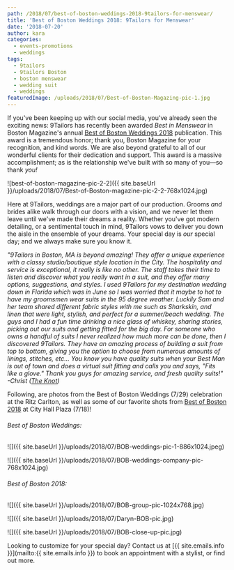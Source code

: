 ```yaml
---
path: /2018/07/best-of-boston-weddings-2018-9tailors-for-menswear/
title: 'Best of Boston Weddings 2018: 9Tailors for Menswear'
date: '2018-07-20'
author: kara
categories:
  - events-promotions
  - weddings
tags:
  - 9tailors
  - 9tailors Boston
  - boston menswear
  - wedding suit
  - weddings
featuredImage: /uploads/2018/07/Best-of-Boston-Magazing-pic-1.jpg
---
```

If you've been keeping up with our social media, you've already seen the exciting news: 9Tailors has recently been awarded _Best in Menswear_ in Boston Magazine's annual [Best of Boston Weddings 2018](https://www.bostonmagazine.com/weddings/2018/06/12/best-of-boston-weddings-2018/) publication. This award is a tremendous honor; thank you, Boston Magazine for your recognition, and kind words. We are also beyond grateful to all of our wonderful clients for their dedication and support. This award is a massive accomplishment; as is the relationship we've built with so many of you—so thank _you!_

![best-of-boston-magazine-pic-2-2]({{ site.baseUrl }}/uploads/2018/07/Best-of-Boston-magazine-pic-2-2-768x1024.jpg)

Here at 9Tailors, weddings are a major part of our production. Grooms _and_ brides alike walk through our doors with a vision, and we never let them leave until we've made their dreams a reality. Whether you've got modern detailing, or a sentimental touch in mind, 9Tailors vows to deliver you down the aisle in the ensemble of your dreams. Your special day is _our_ special day; and we always make sure you know it.

_"9Tailors in Boston, MA is beyond amazing! They offer a unique experience with a classy studio/boutique style location in the City. The hospitality and service is exceptional, it really is like no other. The staff takes their time to listen and discover what you really want in a suit, and they offer many options, suggestions, and styles. I used 9Tailors for my destination wedding down in Florida which was in June so I was worried that it maybe to hot to have my groomsmen wear suits in the 95 degree weather. Luckily Sam and her team shared different fabric styles with me such as Sharkskin, and linen that were light, stylish, and perfect for a summer/beach wedding. The guys and I had a fun time drinking a nice glass of whiskey, sharing stories, picking out our suits and getting fitted for the big day. For someone who owns a handful of suits I never realized how much more can be done, then I discovered 9Tailors. They have an amazing process of building a suit from top to bottom, giving you the option to choose from numerous amounts of linings, stitches, etc... You know you have quality suits when your Best Man is out of town and does a virtual suit fitting and calls you and says, "Fits like a glove." Thank you guys for amazing service, and fresh quality suits!" -Christ ([The Knot](https://www.theknot.com/marketplace/9tailors-boston-ma-449981))_

Following, are photos from the Best of Boston Weddings (7/29) celebration at the Ritz Carlton, as well as some of our favorite shots from [Best of Boston 2018](https://www.bostonmagazine.com/best-of-boston/year/2018/) at City Hall Plaza (7/18)! 

###### Best of Boston Weddings: 

![]({{ site.baseUrl }}/uploads/2018/07/BOB-weddings-pic-1-886x1024.jpeg)

![]({{ site.baseUrl }}/uploads/2018/07/BOB-weddings-company-pic-768x1024.jpg)

###### Best of Boston 2018:

![]({{ site.baseUrl }}/uploads/2018/07/BOB-group-pic-1024x768.jpg)

![]({{ site.baseUrl }}/uploads/2018/07/Daryn-BOB-pic.jpg)

![]({{ site.baseUrl }}/uploads/2018/07/BOB-close-up-pic.jpg)

Looking to customize for your special day? Contact us at [{{ site.emails.info }}](mailto:{{ site.emails.info }}) to book an appointment with a stylist, or find out more.